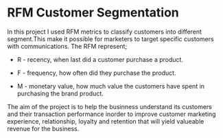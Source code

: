 # RFM Customer Segmentation
In this project I used RFM metrics to classify customers into different segment.This make it possible for marketers to target specific customers with communications. The RFM represent;

* R - recency, when last did a customer purchase a product.

* F - frequency, how often did they purchase the product.

* M - monetary value, how much value the customers have spent in purchasing the brand product.

The aim of the project is to help the businness understand its customers and their transaction performance inorder to improve customer marketing experience, relationship, loyalty and retention that will yield  valueable revenue for the business.

